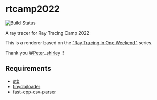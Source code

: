 # rtcamp2022

![Build Status](https://github.com/kugimasa/rtcamp2022/actions/workflows/ubuntu_build.yml/badge.svg)

A ray tracer for Ray Tracing Camp 2022

This is a renderer based on the ["Ray Tracing in One Weekend"](https://raytracing.github.io/) series.

Thank you [@Peter_shirley](https://twitter.com/Peter_shirley) !!

## Requirements

- [stb](https://github.com/nothings/stb)
- [tinyobjloader](https://github.com/tinyobjloader/tinyobjloader)
- [fast-cpp-csv-parser](https://github.com/ben-strasser/fast-cpp-csv-parser)